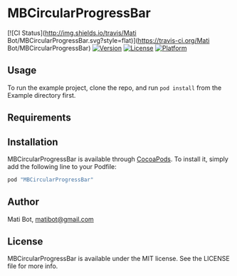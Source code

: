 # MBCircularProgressBar

[![CI Status](http://img.shields.io/travis/Mati Bot/MBCircularProgressBar.svg?style=flat)](https://travis-ci.org/Mati Bot/MBCircularProgressBar)
[![Version](https://img.shields.io/cocoapods/v/MBCircularProgressBar.svg?style=flat)](http://cocoapods.org/pods/MBCircularProgressBar)
[![License](https://img.shields.io/cocoapods/l/MBCircularProgressBar.svg?style=flat)](http://cocoapods.org/pods/MBCircularProgressBar)
[![Platform](https://img.shields.io/cocoapods/p/MBCircularProgressBar.svg?style=flat)](http://cocoapods.org/pods/MBCircularProgressBar)

## Usage

To run the example project, clone the repo, and run `pod install` from the Example directory first.

## Requirements

## Installation

MBCircularProgressBar is available through [CocoaPods](http://cocoapods.org). To install
it, simply add the following line to your Podfile:

```ruby
pod "MBCircularProgressBar"
```

## Author

Mati Bot, matibot@gmail.com

## License

MBCircularProgressBar is available under the MIT license. See the LICENSE file for more info.
